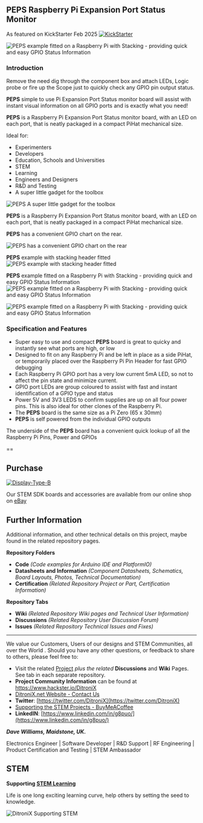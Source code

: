 ## PEPS Raspberry Pi Expansion Port Status Monitor

As featured on KickStarter Feb 2025
[![KickStarter](https://github.com/DitroniX/DitroniX/blob/main/Files/KickStarter-SupportUs.png 'KickStarter')](https://www.kickstarter.com/profile/ditronix/created)

![PEPS example fitted on a Raspberry Pi with Stacking - providing quick and easy GPIO Status Information](https://github.com/DitroniX/PEPS-Raspberry-Pi-Expansion-Port-Status/blob/main/Datasheets%20and%20Information/PEPS%20Stacked%20on%20IPEM%20PiHat.jpg)

### Introduction

Remove the need dig through the component box and attach LEDs, Logic probe or fire up the Scope just to quickly check any GPIO pin output status.

**PEPS** simple to use Pi Expansion Port Status monitor board will assist with instant visual information on all GPIO ports and is exactly what you need!

**PEPS** is a Raspberry Pi Expansion Port Status monitor board, with an LED on each port, that is neatly packaged in a compact PiHat mechanical size.

Ideal for:

 - Experimenters 
 - Developers 
 - Education, Schools and Universities 
 - STEM
 - Learning 
 - Engineers and Designers 
 - R&D and Testing 
 - A super little gadget for the toolbox

![PEPS A super little gadget for the toolbox](https://github.com/DitroniX/PEPS-Raspberry-Pi-Expansion-Port-Status/blob/main/Datasheets%20and%20Information/PEPS%20Raspberry%20Pi%20Expansion%20Port%20Status%20Board.jpg)

**PEPS** is a Raspberry Pi Expansion Port Status monitor board, with an LED on each port, that is neatly packaged in a compact PiHat mechanical size.

**PEPS** has a convenient GPIO chart on the rear.

![PEPS has a convenient GPIO chart on the rear](https://github.com/DitroniX/PEPS-Raspberry-Pi-Expansion-Port-Status/blob/main/Datasheets%20and%20Information/PEPS%20-%20Raspberry%20Pi%20Expansion%20Port%20Status%20GPIO%20Monitor.jpg)

**PEPS** example with stacking header fitted
![PEPS example with stacking header fitted](https://github.com/DitroniX/PEPS-Raspberry-Pi-Expansion-Port-Status/blob/main/Datasheets%20and%20Information/PEPS%20Raspberry%20Pi%20Expansion%20Port%20Status%20with%20Headers.jpg)

**PEPS** example fitted on a Raspberry Pi with Stacking - providing quick and easy GPIO Status Information
![PEPS example fitted on a Raspberry Pi with Stacking - providing quick and easy GPIO Status Information](https://github.com/DitroniX/PEPS-Raspberry-Pi-Expansion-Port-Status/blob/main/Datasheets%20and%20Information/PEPS%20Stacked%20on%20IPEM%20PiHat.jpg)

![PEPS example fitted on a Raspberry Pi with Stacking - providing quick and easy GPIO Status Information](https://github.com/DitroniX/PEPS-Raspberry-Pi-Expansion-Port-Status/blob/main/Datasheets%20and%20Information/PEPS%20on%20a%20Raspberry%20Pi.jpg)

### Specification and Features

-   Super easy to use and compact **PEPS** board is great to quicky and instantly see what ports are high, or low
-   Designed to fit on any Raspberry Pi and be left in place as a side PiHat, or temporarily placed over the Raspberry Pi Pin Header for fast GPIO debugging
-   Each Raspberry Pi GPIO port has a very low current 5mA LED, so not to affect the pin state and minimize current.
-   GPIO port LEDs are group coloured to assist with fast and instant identification of a GPIO type and status
-   Power 5V and 3V3 LEDS to confirm supplies are up on all four power pins. This is also ideal for other clones of the Raspberry Pi.
-   The **PEPS** board is the same size as a Pi Zero (65 x 30mm)
-   **PEPS** is self powered from the individual GPIO outputs

The underside of the **PEPS** board has a convenient quick lookup of all the Raspberry Pi Pins, Power and GPIOs

==

## **Purchase**
[![Display-Type-B](https://raw.githubusercontent.com/DitroniX/DitroniX/main/Files/DitroniX.net%20STEM%20IoT%20eBay.jpg?raw=true)](https://www.ebay.co.uk/usr/ditronixuk)

Our STEM SDK boards and accessories are available from our online shop on [eBay](https://www.ebay.co.uk/usr/ditronixuk) 
## **Further Information**

Additional information, and other technical details on this project, maybe found in the related repository pages.

**Repository Folders**

 - **Code** *(Code examples for Arduino  IDE and PlatformIO)*
 -  **Datasheets and Information** *(Component Datasheets, Schematics, Board Layouts, Photos, Technical Documentation)*
 - **Certification** *(Related Repository Project or Part, Certification Information)*

**Repository Tabs**

 - **Wiki** *(Related Repository Wiki pages and Technical User Information)*
 - **Discussions** *(Related Repository User Discussion Forum)*
 - **Issues** *(Related Repository Technical Issues and Fixes)*

***

We value our Customers, Users of our designs and STEM Communities, all over the World . Should you have any other questions, or feedback to share to others, please feel free to:

* Visit the related [Project](https://github.com/DitroniX?tab=repositories) *plus the related* **Discussions** and **Wiki** Pages.  See tab in each separate repository.
* **Project Community Information** can be found at https://www.hackster.io/DitroniX
* [DitroniX.net Website - Contact Us](https://ditronix.net/contact/)
* **Twitter**: [https://twitter.com/DitroniX](https://twitter.com/DitroniX)
* [Supporting the STEM Projects - BuyMeACoffee](https://www.buymeacoffee.com/DitroniX)
*  **LinkedIN**: [https://www.linkedin.com/in/g8puo/](https://www.linkedin.com/in/g8puo/)

***Dave Williams, Maidstone, UK.***

Electronics Engineer | Software Developer | R&D Support | RF Engineering | Product Certification and Testing | STEM Ambassador

## STEM

**Supporting [STEM Learning](https://www.stem.org.uk/)**

Life is one long exciting learning curve, help others by setting the seed to knowledge.

![DitroniX Supporting STEM](https://hackster.imgix.net/uploads/attachments/1606838/stem_ambassador_-_100_volunteer_badge_edxfxlrfbc1_bjdqharfoe1_xbqi2KUcri.png?auto=compress%2Cformat&w=540&fit=max)
